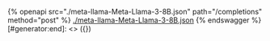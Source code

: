 [#generator:start]: <> ({ "template": "openapi" })
{% openapi src="./meta-llama-Meta-Llama-3-8B.json" path="/completions" method="post" %}
[./meta-llama-Meta-Llama-3-8B.json](./meta-llama-Meta-Llama-3-8B.json)
{% endswagger %}
[#generator:end]: <> ({})